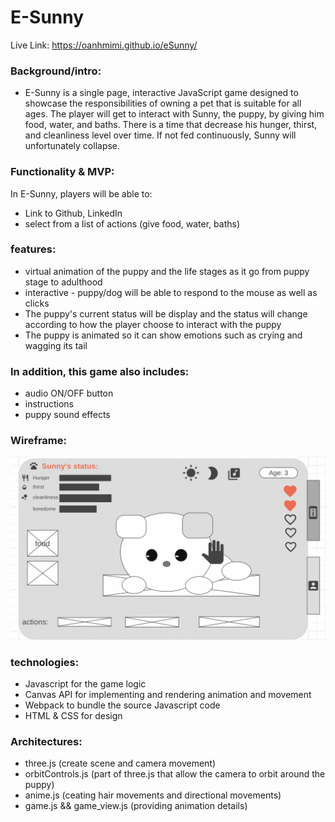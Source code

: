 # E-Sunny 

Live Link: https://oanhmimi.github.io/eSunny/

### Background/intro:

- E-Sunny is a single page, interactive JavaScript game designed to showcase the responsibilities of owning a pet that is suitable for all ages. The player will get to interact with Sunny, the puppy, by giving him food, water, and baths. There is a time that decrease his hunger, thirst, and cleanliness level over time. If not fed continuously, Sunny will unfortunately collapse. 

### Functionality & MVP:
In E-Sunny, players will be able to:
- Link to Github, LinkedIn
- select from a list of actions (give food, water, baths)


### features: 
- virtual animation of the puppy and the life stages as it go from puppy stage to adulthood
- interactive - puppy/dog will be able to respond to the mouse as well as clicks 
- The puppy's current status will be display and the status will change according to how the player choose to interact with the puppy
- The puppy is animated so it can show emotions such as crying and wagging its tail

### In addition, this game also includes:
- audio ON/OFF button
- instructions  
- puppy sound effects

### Wireframe: 
![Alt text](./wireframe.png?raw=true "Sunny's wireframe")

### technologies:
- Javascript for the game logic 
- Canvas API for implementing and rendering animation and movement
- Webpack to bundle the source Javascript code 
- HTML & CSS for design 

### Architectures:
- three.js (create scene and camera movement)
- orbitControls.js (part of three.js that allow the camera to orbit around the puppy)
- anime.js (ceating hair movements and directional movements)
- game.js && game_view.js (providing animation details)


